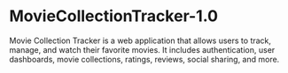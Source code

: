 # MovieCollectionTracker-1.0
Movie Collection Tracker is a web application that allows users to track, manage, and watch their favorite movies. It includes authentication, user dashboards, movie collections, ratings, reviews, social sharing, and more.
